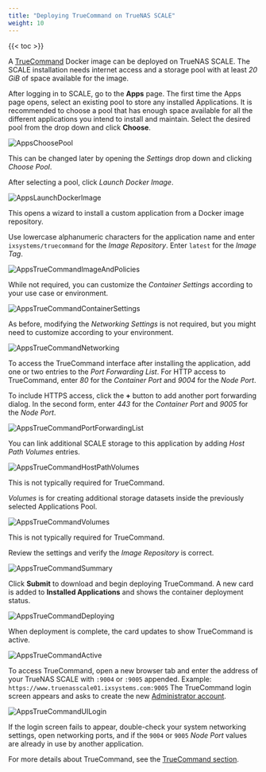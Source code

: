 ```yaml
---
title: "Deploying TrueCommand on TrueNAS SCALE"
weight: 10
---
```


{{< toc >}}

A [TrueCommand](https://www.truenas.com/truecommand/) Docker image can be deployed on TrueNAS SCALE.
The SCALE installation needs internet access and a storage pool with at least *20 GiB* of space available for the image.

After logging in to SCALE, go to the **Apps** page.
The first time the Apps page opens, select an existing pool to store any installed Applications.
It is recommended to choose a pool that has enough space available for all the different applications you intend to install and maintain.
Select the desired pool from the drop down and click **Choose**.

![AppsChoosePool](/images/SCALE/AppsChoosePool.png "Choosing a Pool for Apps")

This can be changed later by opening the *Settings* drop down and clicking *Choose Pool*.

After selecting a pool, click *Launch Docker Image*.

![AppsLaunchDockerImage](/images/SCALE/AppsLaunchDockerImage.png "Launch Docker Image")

This opens a wizard to install a custom application from a Docker image repository.

Use lowercase alphanumeric characters for the application name and enter `ixsystems/truecommand` for the *Image Repository*.
Enter `latest` for the *Image Tag*.

![AppsTrueCommandImageAndPolicies](/images/SCALE/AppsTrueCommandImageAndPolicies.png "TrueCommand Image and Policies")

While not required, you can customize the *Container Settings* according to your use case or environment.

![AppsTrueCommandContainerSettings](/images/SCALE/AppsTrueCommandContainerSettings.png "TrueCommand Container Settings")

As before, modifying the *Networking Settings* is not required, but you might need to customize according to your environment.

![AppsTrueCommandNetworking](/images/SCALE/AppsTrueCommandNetworking.png "TrueCommand Networking")

To access the TrueCommand interface after installing the application, add one or two entries to the *Port Forwarding List*.
For HTTP access to TrueCommand, enter *80* for the *Container Port* and *9004* for the *Node Port*.

To include HTTPS access, click the **+** button to add another port forwarding dialog.
In the second form, enter *443* for the *Container Port* and *9005* for the *Node Port*.

![AppsTrueCommandPortForwardingList](/images/SCALE/AppsTrueCommandPortForwardingList.png "TrueCommand Port Forwarding List")

You can link additional SCALE storage to this application by adding *Host Path Volumes* entries.

![AppsTrueCommandHostPathVolumes](/images/SCALE/AppsTrueCommandHostPathVolumes.png "TrueCommand Host Path Volumes")

This is not typically required for TrueCommand.

*Volumes* is for creating additional storage datasets inside the previously selected Applications Pool.

![AppsTrueCommandVolumes](/images/SCALE/AppsTrueCommandVolumes.png "TrueCommand Volumes")

This is not typically required for TrueCommand.

Review the settings and verify the *Image Repository* is correct.

![AppsTrueCommandSummary](/images/SCALE/AppsTrueCommandSummary.png "TrueCommand Summary")

Click **Submit** to download and begin deploying TrueCommand.
A new card is added to **Installed Applications** and shows the container deployment status.

![AppsTrueCommandDeploying](/images/SCALE/AppsTrueCommandDeploying.png "TrueCommand Deploying")

When deployment is complete, the card updates to show TrueCommand is active.

![AppsTrueCommandActive](/images/SCALE/AppsTrueCommandActive.png "TrueCommand Active")

To access TrueCommand, open a new browser tab and enter the address of your TrueNAS SCALE with `:9004` or `:9005` appended.
Example: `https://www.truenasscale01.ixsystems.com:9005`
The TrueCommand login screen appears and asks to create the new [Administrator account](https://www.truenas.com/docs/truecommand/installupdate/install/#creating-the-administrator-account).

![AppsTrueCommandUILogin](/images/SCALE/AppsTrueCommandUILogin.png "TrueCommand UI Login")

If the login screen fails to appear, double-check your system networking settings, open networking ports, and if the `9004` or `9005` *Node Port* values are already in use by another application.

For more details about TrueCommand, see the [TrueCommand section](/TrueCommand/).
